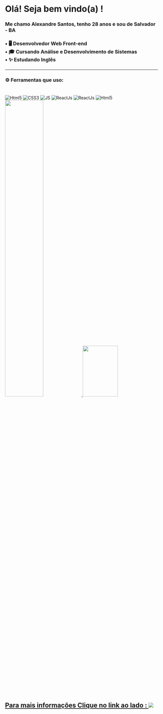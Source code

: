 <h1 align="left">Olá! Seja bem vindo(a) !</h2>

###

<h3 align="left">Me chamo Alexandre Santos, tenho 28 anos e sou de Salvador - BA</h3>

###

<h3 align="left">•  🖥️ Desenvolvedor Web Front-end<br>•  🎓 Cursando Análise e Desenvolvimento de Sistemas<br>•  ✨ Estudando Inglês</h3>

###
 <hr>
<h3 align="left">⚙️ Ferramentas que uso: </h3> 

###
<div style="display: inline_block"><br>
<img aling="center" alt= "Html5" src="https://img.shields.io/badge/HTML5-E34F26?style=for-the-badge&logo=html5&logoColor=white">
<img aling="center" alt= "CSS3" src="https://img.shields.io/badge/CSS3-1572B6?style=for-the-badge&logo=css3&logoColor=white">
<img aling="center" alt= "JS" src="https://img.shields.io/badge/JavaScript-323330?style=for-the-badge&logo=javascript&logoColor=F7DF1E">
<img aling="center" alt= "ReactJs" src="https://img.shields.io/badge/React-20232A?style=for-the-badge&logo=react&logoColor=61DAFB">
<img aling="center" alt= "ReactJs" src="https://img.shields.io/badge/React_Native-20232A?style=for-the-badge&logo=react&logoColor=61DAFB">
<img aling="center" alt= "Html5" src="https://img.shields.io/badge/GitHub-100000?style=for-the-badge&logo=github&logoColor=white">


    
<div>
  <a href="https://github.com/AleMFS">
  <img width='50%' height="auto" src="https://github-readme-stats.vercel.app/api?username=AleMFS&show_icons=true&theme=tokyonight&include_all_commits=true&count_private=true"/>
  <img width='48%' height="167px" src="https://github-readme-stats.vercel.app/api/top-langs/?username=AleMFS&layout=compact&langs_count=7&theme=tokyonight"/>
</div>

### <h2> Para mais informações Clique no link ao lado : <img src="https://img.shields.io/badge/LinkedIn-0077B5?style=for-the-badge&logo=linkedin&logoColor=white"></p>

